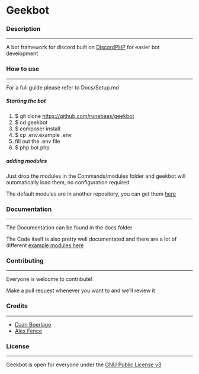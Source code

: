 # Geekbot

### Description

----------------

A bot framework for discord built on [DiscordPHP](https://github.com/teamreflex/DiscordPHP) for easier bot development

### How to use

----------------

For a full guide please refer to Docs/Setup.md

##### Starting the bot

1. $ git clone https://github.com/runebaas/geekbot 
2. $ cd geekbot
3. $ composer install
4. $ cp .env.example .env
5. fill out the .env file
6. $ php bot.php

##### adding modules

Just drop the modules in the Commands/modules folder and geekbot will automatically load them, no configuration required

The default modules are in another repository, you can get them [here](https://github.com/runebaas/Geekbot-Modules)

### Documentation

----------------

The Documentation can be found in the docs folder

The Code itself is also pretty well documentated and there are a lot
of different [example modules here](https://github.com/runebaas/Geekbot-Modules)

### Contributing

----------------

Everyone is welcome to contribute!

Make a pull request whenever you want to and we'll review it

### Credits

----------------

* [Daan Boerlage](https://github.com/runebaas)
* [Alex Fence](https://github.com/AlexFence)

### License

----------------

Geekbot is open for everyone under the [GNU Public License v3](http://www.gnu.org/licenses/gpl-3.0.html)
